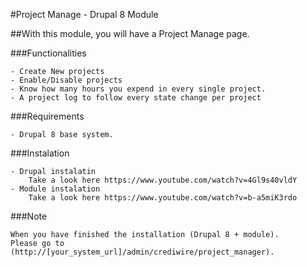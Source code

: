 #Project Manage - Drupal 8 Module

##With this module, you will have a Project Manage page. 

###Functionalities

    - Create New projects 
    - Enable/Disable projects
    - Know how many hours you expend in every single project.
    - A project log to follow every state change per project
    
###Requirements

    - Drupal 8 base system. 
    
###Instalation

    - Drupal instalatin   
        Take a look here https://www.youtube.com/watch?v=4Gl9s40vldY  
    - Module instalation
        Take a look here https://www.youtube.com/watch?v=b-a5miK3rdo
        
###Note 

    When you have finished the installation (Drupal 8 + module). 
    Please go to (http://[your_system_url]/admin/crediwire/project_manager). 
